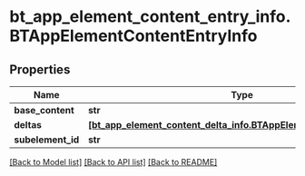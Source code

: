 # bt_app_element_content_entry_info.BTAppElementContentEntryInfo

## Properties
Name | Type | Description | Notes
------------ | ------------- | ------------- | -------------
**base_content** | **str** |  | [optional] 
**deltas** | [**[bt_app_element_content_delta_info.BTAppElementContentDeltaInfo]**](BTAppElementContentDeltaInfo.md) |  | [optional] 
**subelement_id** | **str** |  | [optional] 

[[Back to Model list]](../README.md#documentation-for-models) [[Back to API list]](../README.md#documentation-for-api-endpoints) [[Back to README]](../README.md)


